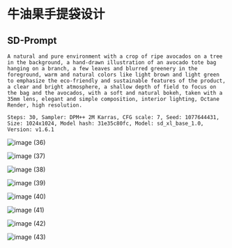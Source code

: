 # 牛油果手提袋设计

## SD-Prompt

```text
A natural and pure environment with a crop of ripe avocados on a tree in the background, a hand-drawn illustration of an avocado tote bag hanging on a branch, a few leaves and blurred greenery in the foreground, warm and natural colors like light brown and light green to emphasize the eco-friendly and sustainable features of the product, a clear and bright atmosphere, a shallow depth of field to focus on the bag and the avocados, with a soft and natural bokeh, taken with a 35mm lens, elegant and simple composition, interior lighting, Octane Render, high resolution.

Steps: 30, Sampler: DPM++ 2M Karras, CFG scale: 7, Seed: 1077644431, Size: 1024x1024, Model hash: 31e35c80fc, Model: sd_xl_base_1.0, Version: v1.6.1
```

![image (36)](https://evinci.oss-cn-hangzhou.aliyuncs.com/img/image%20(36).png)

![image (37)](https://evinci.oss-cn-hangzhou.aliyuncs.com/img/image%20(37).png)

![image (38)](https://evinci.oss-cn-hangzhou.aliyuncs.com/img/image%20(38).png)

![image (39)](https://evinci.oss-cn-hangzhou.aliyuncs.com/img/image%20(39).png)

![image (40)](https://evinci.oss-cn-hangzhou.aliyuncs.com/img/image%20(40).png)

![image (41)](https://evinci.oss-cn-hangzhou.aliyuncs.com/img/image%20(41).png)

![image (42)](https://evinci.oss-cn-hangzhou.aliyuncs.com/img/image%20(42).png)

![image (43)](https://evinci.oss-cn-hangzhou.aliyuncs.com/img/image%20(43).png)